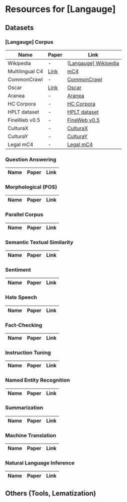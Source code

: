 # Resources for [Langauge]

## Datasets

### [Langauge] Corpus

| Name | Paper | Link |
|------ | ----- | ---- |
| Wikipedia | - | [[Langauge] Wikipedia](https://huggingface.co/datasets/wikimedia/wikipedia) |
| Multilingual C4 | [Link](https://arxiv.org/abs/1910.10683) | [mC4](https://huggingface.co/datasets/allenai/c4) |
| CommonCrawl | - | [CommonCrawl](https://commoncrawl.org/blog/february-2020-crawl-archive-now-available) |
| Oscar | [Link](https://arxiv.org/abs/2406.08707) | [Oscar](https://huggingface.co/datasets/oscar-corpus/mOSCAR) |
| Aranea | - | [Aranea](http://ucts.uniba.sk/aranea_about/) |
| HC Corpora | - | [HC Corpora](http://corpora.epizy.com/corpora.html?i=1) |
| HPLT dataset | - | [HPLT dataset](https://hplt-project.org/datasets/v1.2) |
| FineWeb v0.5 | - | [FineWeb v0.5](https://huggingface.co/datasets/occiglot/occiglot-fineweb-v0.5) |
| CulturaX | - | [CulturaX](https://huggingface.co/datasets/uonlp/CulturaX)|
| CulturaY | - | [CulturaY](https://huggingface.co/datasets/ontocord/CulturaY) |
| Legal mC4 | - | [Legal mC4](https://huggingface.co/datasets/joelniklaus/legal-mc4) |

### Question Answering

| Name | Paper | Link |
|------ | ----- | ---- |

### Morphological (POS)

| Name | Paper | Link |
|------ | ----- | ---- |

### Parallel Corpus

| Name | Paper | Link |
|------ | ----- | ---- |

### Semantic Textual Similarity

| Name | Paper | Link |
|------ | ----- | ---- |

### Sentiment

| Name | Paper | Link |
|------ | ----- | ---- |

### Hate Speech

| Name | Paper | Link |
|------ | ----- | ---- |

### Fact-Checking

| Name | Paper | Link |
|------ | ----- | ---- |

### Instruction Tuning

| Name | Paper | Link |
|------ | ----- | ---- |

### Named Entity Recognition

| Name | Paper | Link |
|------ | ----- | ---- |

### Summarization

| Name | Paper | Link |
|------ | ----- | ---- |

### Machine Translation

| Name | Paper | Link |
|------ | ----- | ---- |

### Natural Language Inference

| Name | Paper | Link |
|------ | ----- | ---- |

## Others (Tools, Lematization)

